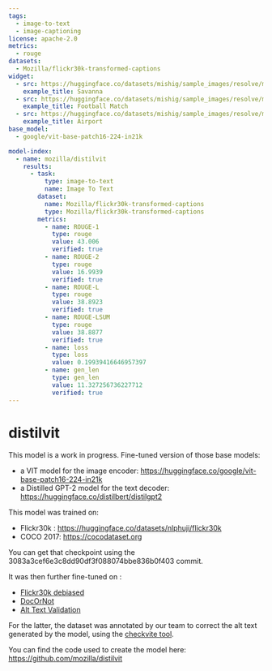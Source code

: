 ```yaml
---
tags:
  - image-to-text
  - image-captioning
license: apache-2.0
metrics:
  - rouge
datasets:
  - Mozilla/flickr30k-transformed-captions
widget:
  - src: https://huggingface.co/datasets/mishig/sample_images/resolve/main/savanna.jpg
    example_title: Savanna
  - src: https://huggingface.co/datasets/mishig/sample_images/resolve/main/football-match.jpg
    example_title: Football Match
  - src: https://huggingface.co/datasets/mishig/sample_images/resolve/main/airport.jpg
    example_title: Airport
base_model:
  - google/vit-base-patch16-224-in21k

model-index:
  - name: mozilla/distilvit
    results:
      - task:
          type: image-to-text
          name: Image To Text
        dataset:
          name: Mozilla/flickr30k-transformed-captions
          type: Mozilla/flickr30k-transformed-captions
        metrics:
          - name: ROUGE-1
            type: rouge
            value: 43.006
            verified: true
          - name: ROUGE-2
            type: rouge
            value: 16.9939
            verified: true
          - name: ROUGE-L
            type: rouge
            value: 38.8923
            verified: true
          - name: ROUGE-LSUM
            type: rouge
            value: 38.8877
            verified: true
          - name: loss
            type: loss
            value: 0.19939416646957397
          - name: gen_len
            type: gen_len
            value: 11.327256736227712
            verified: true
---
```


# distilvit

This model is a work in progress. Fine-tuned version of those base models:

- a VIT model for the image encoder: https://huggingface.co/google/vit-base-patch16-224-in21k
- a Distilled GPT-2 model for the text decoder: https://huggingface.co/distilbert/distilgpt2

This model was trained on:

- Flickr30k : https://huggingface.co/datasets/nlphuji/flickr30k
- COCO 2017: https://cocodataset.org

You can get that checkpoint using the 3083a3cef6e3c8dd90df3f088074bbe836b0f403 commit.

It was then further fine-tuned on :

- [Flickr30k debiased](https://huggingface.co/datasets/Mozilla/flickr30k-transformed-captions)
- [DocOrNot](https://huggingface.co/datasets/Mozilla/docornot)
- [Alt Text Validation](https://huggingface.co/datasets/Mozilla/alt-text-validation)

For the latter, the dataset was annotated by our team to correct the alt text generated by the model,
using the [checkvite tool](https://github.com/mozila/checkvite).

You can find the code used to create the model here: https://github.com/mozilla/distilvit
